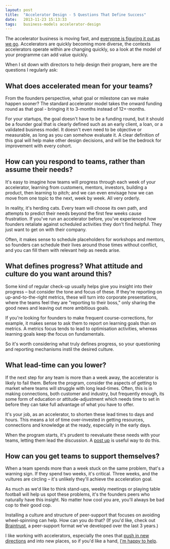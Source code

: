 ```yaml
---
layout: post
title:  "Accelerator Design - 5 Questions That Define Success"
date:   2013-11-23 15:13:33
tags:   business-models accelerator-design
---
```


The accelerator business is moving fast, and <a href="http://www.saintsal.com/2013/09/accelerator-design-approaches/ ‎">everyone is figuring it out as we go</a>. Accelerators are quickly becoming more diverse, the contexts accelerators operate within are changing quickly, so a look at the model of your programme can add value quickly.

When I sit down with directors to help design their program, here are the questions I regularly ask:
<h2>What does accelerated mean for your teams?</h2>
From the founders perspective, what goal or milestone can we make happen sooner? The standard accelerator model takes the onward funding round as that goal - bringing it to 3-months instead of 12+-months.

For your startups, the goal doesn't have to be a funding round, but it should be a founder goal that is clearly defined such as an early client, a loan, or a validated business model. It doesn't even need to be objective or measurable, as long as you can somehow evaluate it. A clear definition of this goal will help make other design decisions, and will be the bedrock for improvement with every cohort.
<h2>How can you respond to teams, rather than assume their needs?</h2>
It's easy to imagine how teams will progress through each week of your accelerator, learning from customers, mentors, investors, building a product, then learning to pitch; and we can even envisage how we can move from one topic to the next, week by week. All very orderly.

In reality, it's herding cats. Every team will choose its own path, and attempts to predict their needs beyond the first few weeks cause frustration. If you've run an accelerator before, you've experienced how founders retaliate against scheduled activities they don't find helpful. They just want to get on with their company.

Often, it makes sense to schedule placeholders for workshops and mentors, so founders can schedule their lives around those times without conflict, and you can fill them with relevant help as needs arise.
<h2>What defines progress? What attitude and culture do you want around this?</h2>
Some kind of regular check-up usually helps give you insight into their progress – but consider the tone and focus of these. If they're reporting on up-and-to-the-right metrics, these will turn into corporate presentations, where the teams feel they are "reporting to their boss," only sharing the good news and leaving out more ambitious goals.

If you're looking for founders to make frequent course-corrections, for example, it makes sense to ask them to report on learning goals than on metrics. A metrics focus tends to lead to optimisation activities, whereas learning goals keep the focus on fundamentals.

So it's worth considering what truly defines progress, so your questioning and reporting mechanisms instil the desired culture.
<h2>What lead-time can you lower?</h2>
If the next step for any team is more than a week away, the accelerator is likely to fail them. Before the program, consider the aspects of getting to market where teams will struggle with long lead-times. Often, this is in making connections, both customer and industry, but frequently enough, its some form of education or attitude-adjustment which needs time to set in before they can take full advantage of what you have to offer.

It's your job, as an accelerator, to shorten these lead times to days and hours. This means a lot of time over-invested in getting resources, connections and knowledge at the ready, especially in the early days.

When the program starts, it's prudent to reevaluate these needs with your teams, letting them lead the discussion. A <a href="http://www.gogamestorm.com/?p=353">post up</a> is useful way to do this.
<h2>How can you get teams to support themselves?</h2>
When a team spends more than a week stuck on the same problem, that's a warning sign. If they spend two weeks, it's critical. Three weeks, and the vultures are circling – it's unlikely they'll achieve the acceleration goal.

As much as we'd like to think stand-ups, weekly meetings or playing table football will help us spot these problems, it's the founders peers who naturally have this insight. No matter how cool you are, you'll always be bad cop to their good cop.

Installing a culture and structure of peer-support that focuses on avoiding wheel-spinning can help. How can you do that? (If you'd like, check out <a href="http://foundercentric.com/braintrust">Braintrust</a>, a peer-support format we've developed over the last 3 years.)

I like working with accelerators, especially the ones that <a href="http://www.saintsal.com/2013/09/accelerator-design-approaches/ ‎">push in new directions</a> and into new places, so if you'd like a hand, <a href="http://www.saintsal.com/contact">I'm happy to help</a>.
